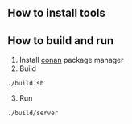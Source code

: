 ## How to install tools
## How to build and run

1. Install [conan](https://conan.io) package manager 
2. Build
```
./build.sh
```
3. Run
```
./build/server
```